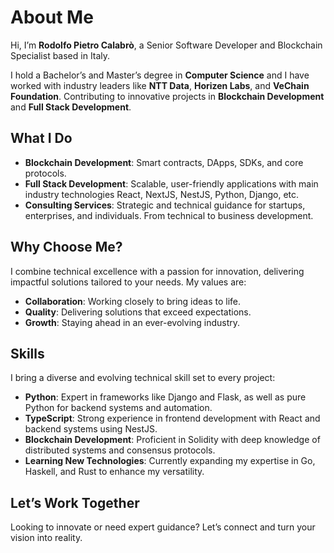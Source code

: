 # About Me

Hi, I’m **Rodolfo Pietro Calabrò**, a Senior Software Developer and Blockchain Specialist based in Italy.

I hold a Bachelor’s and Master’s degree in **Computer Science** and I have worked with industry leaders like **NTT Data**, **Horizen Labs**, and **VeChain Foundation**. Contributing to innovative projects in **Blockchain Development** and **Full Stack Development**.

## What I Do

- **Blockchain Development**: Smart contracts, DApps, SDKs, and core protocols.
- **Full Stack Development**: Scalable, user-friendly applications with main industry technologies React, NextJS, NestJS, Python, Django, etc.
- **Consulting Services**: Strategic and technical guidance for startups, enterprises, and individuals. From technical to business development.

## Why Choose Me?

I combine technical excellence with a passion for innovation, delivering impactful solutions tailored to your needs. My values are:

- **Collaboration**: Working closely to bring ideas to life.
- **Quality**: Delivering solutions that exceed expectations.
- **Growth**: Staying ahead in an ever-evolving industry.

## Skills

I bring a diverse and evolving technical skill set to every project:

- **Python**: Expert in frameworks like Django and Flask, as well as pure Python for backend systems and automation.
- **TypeScript**: Strong experience in frontend development with React and backend systems using NestJS.
- **Blockchain Development**: Proficient in Solidity with deep knowledge of distributed systems and consensus protocols.
- **Learning New Technologies**: Currently expanding my expertise in Go, Haskell, and Rust to enhance my versatility.

## Let’s Work Together

Looking to innovate or need expert guidance? Let’s connect and turn your vision into reality.
